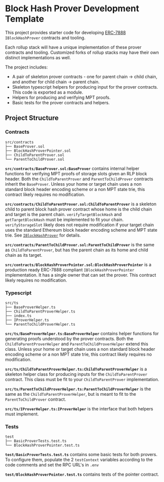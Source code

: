 # Block Hash Prover Development Template

This project provides starter code for developing [ERC-7888](https://github.com/ethereum/ERCs/pull/897) `IBlockHashProver` contracts and tooling.

Each rollup stack will have a unique implementation of these prover contracts and tooling. Customized forks of rollup stacks may have their own distinct implementations as well.

The project includes:

- A pair of skeleton prover contracts - one for parent chain -> child chain, and another for child chain -> parent chain.
- Skeleton typescript helpers for producing input for the prover contracts. This code is exported as a module.
- Helpers for producing and verifying MPT proofs.
- Basic tests for the prover contracts and helpers.

## Project Structure

### Contracts

```
src/contracts
├── BaseProver.sol
├── BlockHashProverPointer.sol
├── ChildToParentProver.sol
└── ParentToChildProver.sol
```

**`src/contracts/BaseProver.sol:BaseProver`** contains internal helper functions for verifying MPT proofs of storage slots given an RLP block header. Both the `ChildToParentProver` and `ParentToChildProver` contracts inherit the `BaseProver`. Unless your home or target chain uses a non standard block header encoding scheme or a non MPT state trie, this contract likely requires no modification.

**`src/contracts/ChildToParentProver.sol:ChildToParentProver`** is a skeleton child to parent block hash prover contract whose home is the child chain and target is the parent chain. `verifyTargetBlockHash` and `getTargetBlockHash` must be implemented to fit your chain. `verifyStorageSlot` likely does not require modification if your target chain uses the standard Ethereum block header encoding scheme and MPT state trie. See [`IBlockHashProver`](https://github.com/OffchainLabs/broadcast-erc/blob/main/contracts/standard/interfaces/IBlockHashProver.sol) for details.

**`src/contracts/ParentToChildProver.sol:ParentToChildProver`** is the same as `ChildToParentProver`, but has the parent chain as its home and child chain as its target.

**`src/contracts/BlockHashProverPointer.sol:BlockHashProverPointer`** is a production ready ERC-7888 compliant `IBlockHashProverPointer` implementation. It has a single owner that can set the prover. This contract likely requires no modification.

### Typescript

```
src/ts
├── BaseProverHelper.ts
├── ChildToParentProverHelper.ts
├── index.ts
├── IProverHelper.ts
└── ParentToChildProverHelper.ts
```

**`src/ts/BaseProverHelper.ts:BaseProverHelper`** contains helper functions for generating proofs understood by the prover contracts. Both the `ChildToParentProverHelper` and `ParentToChildProverHelper` extend this class. Unless your home or target chain uses a non standard block header encoding scheme or a non MPT state trie, this contract likely requires no modification.

**`src/ts/ChildToParentProverHelper.ts:ChildToParentProverHelper`** is a skeleton helper class for producing inputs for the `ChildToParentProver` contract. This class must be fit to your `ChildToParentProver` implementation.

**`src/ts/ParentToChildProverHelper.ts:ParentToChildProverHelper`** is the same as the `ChildToParentProverHelper`, but is meant to fit to the `ParentToChildProver` contract.

**`src/ts/IProverHelper.ts:IProverHelper`** is the interface that both helpers must implement.

### Tests

```
test
├── BasicProverTests.test.ts
└── BlockHashProverPointer.test.ts
```

**`test/BasicProverTests.test.ts`** contains some basic tests for both provers. To configure them, populate the 2 `testContext` variables according to the code comments and set the RPC URL's in `.env`

**`test/BlockHashProverPointer.test.ts`** contains tests of the pointer contract.
